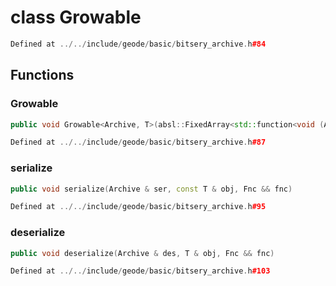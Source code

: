 # class Growable

```cpp
Defined at ../../include/geode/basic/bitsery_archive.h#84
```

## Functions

### Growable

```cpp
public void Growable<Archive, T>(absl::FixedArray<std::function<void (Archive &, T &)> > serializers)
```

```cpp
Defined at ../../include/geode/basic/bitsery_archive.h#87
```

### serialize

```cpp
public void serialize(Archive & ser, const T & obj, Fnc && fnc)
```

```cpp
Defined at ../../include/geode/basic/bitsery_archive.h#95
```

### deserialize

```cpp
public void deserialize(Archive & des, T & obj, Fnc && fnc)
```

```cpp
Defined at ../../include/geode/basic/bitsery_archive.h#103
```




